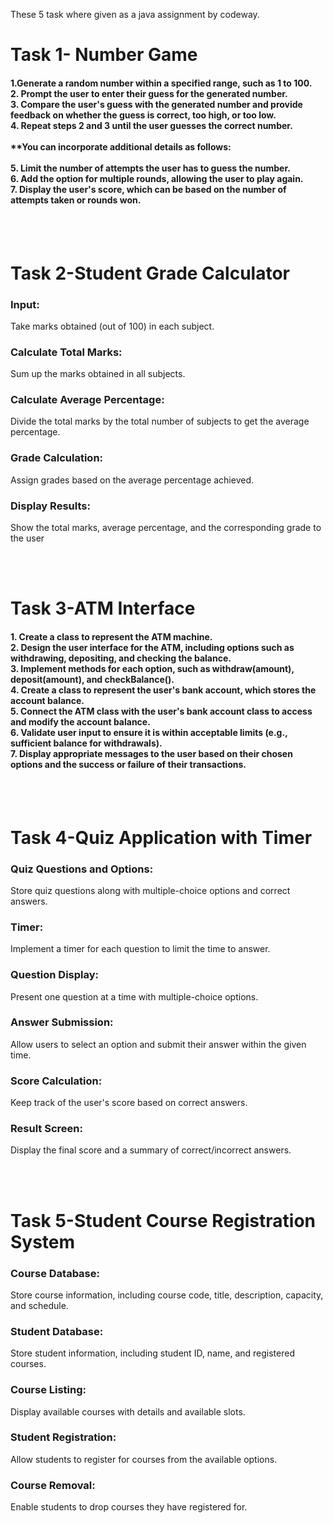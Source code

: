 These 5 task where given as a java assignment by codeway.

<h1>Task 1- Number Game</h1>
<h4>1.Generate a random number within a specified range, such as 1 to 100.<br/>2. Prompt the user to enter their guess for the generated number.<br/>3. Compare the user's guess with the generated number and provide feedback on whether the guess is correct, too high, or too low.<br/>4. Repeat steps 2 and 3 until the user guesses the correct number.<br/><br/>**You can incorporate additional details as follows:<br/><br/>5. Limit the number of attempts the user has to guess the number.<br/>6. Add the option for multiple rounds, allowing the user to play again.<br/>7. Display the user's score, which can be based on the number of attempts taken or rounds won.</h4>

<br/><br/>

<h1>Task 2-Student Grade Calculator</h1>
<h4><h3>Input:</h3> Take marks obtained (out of 100) in each subject.<br/><h3>Calculate Total Marks:</h3> Sum up the marks obtained in all subjects.<br/><h3>Calculate Average Percentage:</h3> Divide the total marks by the total number of subjects to get the average percentage.<br/><h3>Grade Calculation:</h3> Assign grades based on the average percentage achieved.<br/><h3>Display Results:</h3> Show the total marks, average percentage, and the corresponding grade to the user</h4>

<br/><br/>

<h1>Task 3-ATM Interface</h1>
<h4>1. Create a class to represent the ATM machine.<br/>2. Design the user interface for the ATM, including options such as withdrawing, depositing, and checking the balance.<br/>3. Implement methods for each option, such as withdraw(amount), deposit(amount), and checkBalance().<br/>4. Create a class to represent the user's bank account, which stores the account balance.<br/>5. Connect the ATM class with the user's bank account class to access and modify the account balance.<br/>6. Validate user input to ensure it is within acceptable limits (e.g., sufficient balance for withdrawals).<br/>7. Display appropriate messages to the user based on their chosen options and the success or failure of their transactions.</h4>

<br/><br/>

<h1>Task 4-Quiz Application with Timer</h1>
<h4><h3>Quiz Questions and Options:</h3>Store quiz questions along with multiple-choice options and correct answers.<br/><h3>Timer:</h3>Implement a timer for each question to limit the time to answer.<br/><h3>Question Display:</h3>Present one question at a time with multiple-choice options.<br/><h3>Answer Submission:</h3>Allow users to select an option and submit their answer within the given time.<br/><h3>Score Calculation:</h3>Keep track of the user's score based on correct answers.<br/><h3>Result Screen:</h3>Display the final score and a summary of correct/incorrect answers.</h4>

<br/><br/>

<h1>Task 5-Student Course Registration System</h1>
<h4><h3>Course Database:</h3>Store course information, including course code, title, description, capacity, and schedule.<br/><h3>Student Database:</h3>Store student information, including student ID, name, and registered courses.<br/><h3>Course Listing:</h3>Display available courses with details and available slots.<br/><h3>Student Registration:</h3>Allow students to register for courses from the available options.<br/><h3>Course Removal:</h3>Enable students to drop courses they have registered for.</h4>
